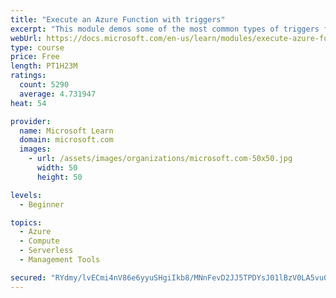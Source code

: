 ```yaml
---
title: "Execute an Azure Function with triggers"
excerpt: "This module demos some of the most common types of triggers for executing Azure Functions and how to configure them to execute your logic."
webUrl: https://docs.microsoft.com/en-us/learn/modules/execute-azure-function-with-triggers/
type: course
price: Free
length: PT1H23M
ratings:
  count: 5290
  average: 4.731947
heat: 54

provider:
  name: Microsoft Learn
  domain: microsoft.com
  images:
    - url: /assets/images/organizations/microsoft.com-50x50.jpg
      width: 50
      height: 50

levels:
  - Beginner

topics:
  - Azure
  - Compute
  - Serverless
  - Management Tools

secured: "RYdmy/lvECmi4nV86e6yyuSHgiIkb8/MNnFevD2JJ5TPDYsJ01lBzV0LA5vu0rIAnuHiZlv1n4Hk/zCh1+HDsVQMP+24u5huKTPaogL83VAoF1ajTknKGvBbbZfTBD+ZjtyKwvEOY4YS+n7X4ZTkwIIDiP43GlA7vhN19F9rPF7ay4bROO4uwY6xj1Icd21HZeNe3rC6ttymaeTEHzGLHj86u6Ncnpw2pnLXuVv6Wg0WPFXC+C2XvxtWWCaLhFn2PUcrJ5ZTF/02KQ8mQT/olXBq+dZXgGtTBZWIgYeyLy2ntDaV4ZuU0vtRCUCbQl4zgUA/Eu1SL9bPN6VJHLCIGTM/taFRweZPcudv2FFxI8O/met0iGXRe1aM1eJYSDPKpRmJOB+/5KxoupGFT5vx4ghXd8n3WhJq8EWrhB0q7Qw=;vZuxP+9tLINX+qMLeFtO2A=="
---
```


